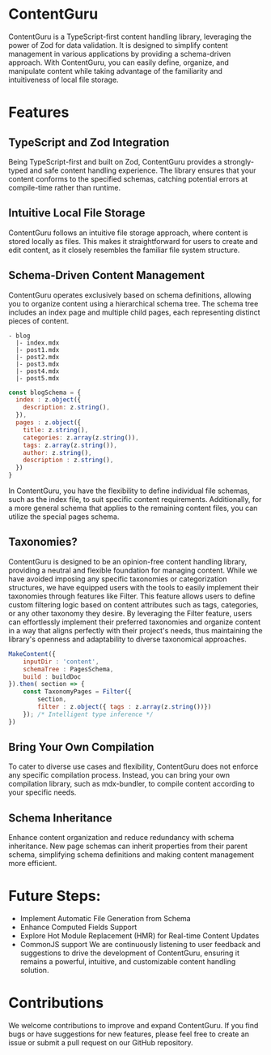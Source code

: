 # ContentGuru
ContentGuru is a TypeScript-first content handling library, leveraging the power of Zod for data validation. It is designed to simplify content management in various applications by providing a schema-driven approach. With ContentGuru, you can easily define, organize, and manipulate content while taking advantage of the familiarity and intuitiveness of local file storage.

# Features
## TypeScript and Zod Integration
Being TypeScript-first and built on Zod, ContentGuru provides a strongly-typed and safe content handling experience. The library ensures that your content conforms to the specified schemas, catching potential errors at compile-time rather than runtime.

## Intuitive Local File Storage
ContentGuru follows an intuitive file storage approach, where content is stored locally as files. This makes it straightforward for users to create and edit content, as it closely resembles the familiar file system structure.

## Schema-Driven Content Management
ContentGuru operates exclusively based on schema definitions, allowing you to organize content using a hierarchical schema tree. The schema tree includes an index page and multiple child pages, each representing distinct pieces of content.
```
- blog
  |- index.mdx
  |- post1.mdx
  |- post2.mdx
  |- post3.mdx
  |- post4.mdx
  |- post5.mdx
```
```js
const blogSchema = {
  index : z.object({
    description: z.string(),
  }),
  pages : z.object({
    title: z.string(),
    categories: z.array(z.string()),
    tags: z.array(z.string()),
    author: z.string(),
    description : z.string(),
  })
}
```
In ContentGuru, you have the flexibility to define individual file schemas, such as the index file, to suit specific content requirements. Additionally, for a more general schema that applies to the remaining content files, you can utilize the special pages schema.

## Taxonomies?
ContentGuru is designed to be an opinion-free content handling library, providing a neutral and flexible foundation for managing content. While we have avoided imposing any specific taxonomies or categorization structures, we have equipped users with the tools to easily implement their taxonomies through features like Filter. This feature allows users to define custom filtering logic based on content attributes such as tags, categories, or any other taxonomy they desire. By leveraging the Filter feature, users can effortlessly implement their preferred taxonomies and organize content in a way that aligns perfectly with their project's needs, thus maintaining the library's openness and adaptability to diverse taxonomical approaches.
```js
MakeContent({
    inputDir : 'content',
    schemaTree : PagesSchema,
    build : buildDoc
}).then( section => {
    const TaxonomyPages = Filter({
        section,
        filter : z.object({ tags : z.array(z.string())})
    }); /* Intelligent type inference */
})
```
## Bring Your Own Compilation
To cater to diverse use cases and flexibility, ContentGuru does not enforce any specific compilation process. Instead, you can bring your own compilation library, such as mdx-bundler, to compile content according to your specific needs.

## Schema Inheritance
Enhance content organization and reduce redundancy with schema inheritance. New page schemas can inherit properties from their parent schema, simplifying schema definitions and making content management more efficient.

# Future Steps:
- Implement Automatic File Generation from Schema
- Enhance Computed Fields Support
- Explore Hot Module Replacement (HMR) for Real-time Content Updates
- CommonJS support
We are continuously listening to user feedback and suggestions to drive the development of ContentGuru, ensuring it remains a powerful, intuitive, and customizable content handling solution.

# Contributions
We welcome contributions to improve and expand ContentGuru. If you find bugs or have suggestions for new features, please feel free to create an issue or submit a pull request on our GitHub repository.
